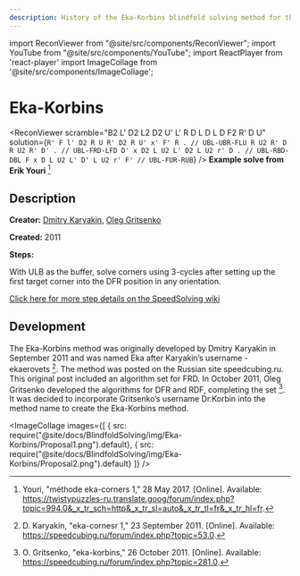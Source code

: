 ```yaml
---
description: History of the Eka-Korbins blindfold solving method for the Rubik's Cube.
---
```


import ReconViewer from "@site/src/components/ReconViewer";
import YouTube from "@site/src/components/YouTube";
import ReactPlayer from 'react-player'
import ImageCollage from '@site/src/components/ImageCollage';

# Eka-Korbins

<ReconViewer
scramble="B2 L' D2 L2 D2 U' L' R D L D L D F2 R' D U"
solution={`R' F l' D2 R U R' D2 R U' x' F' R . // UBL-UBR-FLU
R U2 R' D R U2 R' D' . // UBL-FRD-LFD
D' x D2 L U2 L' D2 L U2 r' D . // UBL-RBD-DBL
F x D L U2 L' D' L U2 r' F' // UBL-FUR-RUB`}
/>
**Example solve from Erik Youri** [^youri-2017]

## Description

**Creator:** [Dmitry Karyakin](CubingContributors/MethodDevelopers.md#karyakin-dmitry), [Oleg Gritsenko](CubingContributors/MethodDevelopers.md#gritsenko-oleg)

**Created:** 2011

**Steps:**

With ULB as the buffer, solve corners using 3-cycles after setting up the first target corner into the DFR position in any orientation.

[Click here for more step details on the SpeedSolving wiki](https://www.speedsolving.com/wiki/index.php?title=Eka)

## Development

The Eka-Korbins method was originally developed by Dmitry Karyakin in September 2011 and was named Eka after Karyakin’s username - ekaerovets [^karyakin-2011]. The method was posted on the Russian site speedcubing.ru. This original post included an algorithm set for FRD. In October 2011, Oleg Gritsenko developed the algorithms for DFR and RDF, completing the set [^gritsenko-2011]. It was decided to incorporate Gritsenko’s username Dr.Korbin into the method name to create the Eka-Korbins method.

<ImageCollage
images={[
{ src: require("@site/docs/BlindfoldSolving/img/Eka-Korbins/Proposal1.png").default},
{ src: require("@site/docs/BlindfoldSolving/img/Eka-Korbins/Proposal2.png").default}
]}
/>

[^youri-2017]: Youri, "méthode eka-corners 1," 28 May 2017. [Online]. Available: https://twistypuzzles-ru.translate.goog/forum/index.php?topic=994.0&_x_tr_sch=http&_x_tr_sl=auto&_x_tr_tl=fr&_x_tr_hl=fr.
[^karyakin-2011]: D. Karyakin, "eka-cornesr 1," 23 September 2011. [Online]. Available: https://speedcubing.ru/forum/index.php?topic=53.0.
[^gritsenko-2011]: O. Gritsenko, "eka-korbins," 26 October 2011. [Online]. Available: https://speedcubing.ru/forum/index.php?topic=281.0.
